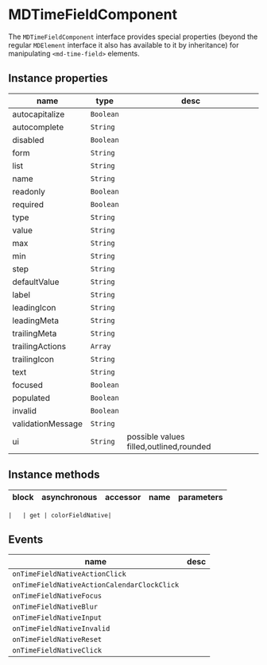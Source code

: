 # MDTimeFieldComponent
The `MDTimeFieldComponent` interface provides special properties (beyond the regular `MDElement` interface it also has available to it by inheritance) for manipulating `<md-time-field>` elements.

## Instance properties

name|type|desc
---|---|---
autocapitalize|`Boolean`|
autocomplete|`String`|
disabled|`Boolean`|
form|`String`|
list|`String`|
name|`String`|
readonly|`Boolean`|
required|`Boolean`|
type|`String`|
value|`String`|
max|`String`|
min|`String`|
step|`String`|
defaultValue|`String`|
label|`String`|
leadingIcon|`String`|
leadingMeta|`String`|
trailingMeta|`String`|
trailingActions|`Array`|
trailingIcon|`String`|
text|`String`|
focused|`Boolean`|
populated|`Boolean`|
invalid|`Boolean`|
validationMessage|`String`|
ui|`String`|possible values filled,outlined,rounded

## Instance methods

block| asynchronous | accessor| name| parameters
---| --- | ---| ---| ---

    |   | get | colorFieldNative| 

## Events

name|desc
---|---
`onTimeFieldNativeActionClick`|
`onTimeFieldNativeActionCalendarClockClick`|
`onTimeFieldNativeFocus`|
`onTimeFieldNativeBlur`|
`onTimeFieldNativeInput`|
`onTimeFieldNativeInvalid`|
`onTimeFieldNativeReset`|
`onTimeFieldNativeClick`|
